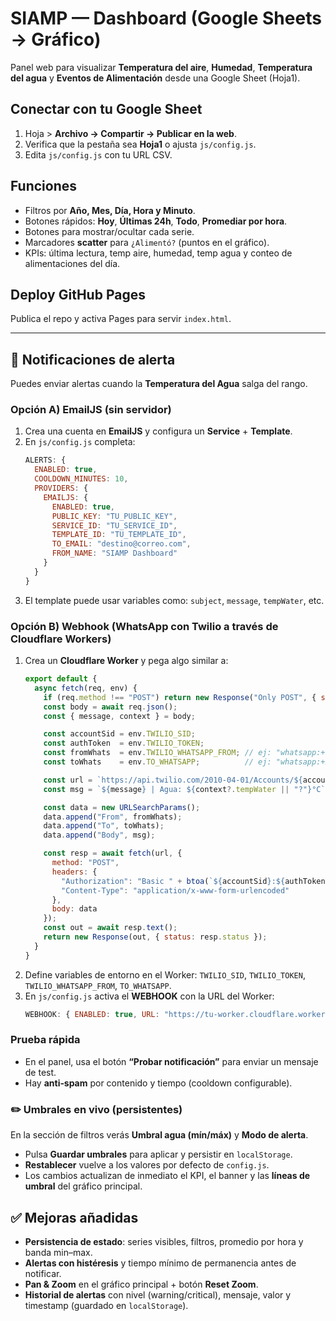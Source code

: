 # SIAMP — Dashboard (Google Sheets → Gráfico)

Panel web para visualizar **Temperatura del aire**, **Humedad**, **Temperatura del agua** y **Eventos de Alimentación** desde una Google Sheet (Hoja1).

## Conectar con tu Google Sheet
1. Hoja > **Archivo → Compartir → Publicar en la web**.
2. Verifica que la pestaña sea **Hoja1** o ajusta `js/config.js`.
3. Edita `js/config.js` con tu URL CSV.

## Funciones
- Filtros por **Año, Mes, Día, Hora y Minuto**.
- Botones rápidos: **Hoy**, **Últimas 24h**, **Todo**, **Promediar por hora**.
- Botones para mostrar/ocultar cada serie.
- Marcadores **scatter** para `¿Alimentó?` (puntos en el gráfico).
- KPIs: última lectura, temp aire, humedad, temp agua y conteo de alimentaciones del día.

## Deploy GitHub Pages
Publica el repo y activa Pages para servir `index.html`.


---

## 🔔 Notificaciones de alerta

Puedes enviar alertas cuando la **Temperatura del Agua** salga del rango.

### Opción A) EmailJS (sin servidor)
1. Crea una cuenta en **EmailJS** y configura un **Service** + **Template**.
2. En `js/config.js` completa:
   ```js
   ALERTS: {
     ENABLED: true,
     COOLDOWN_MINUTES: 10,
     PROVIDERS: {
       EMAILJS: {
         ENABLED: true,
         PUBLIC_KEY: "TU_PUBLIC_KEY",
         SERVICE_ID: "TU_SERVICE_ID",
         TEMPLATE_ID: "TU_TEMPLATE_ID",
         TO_EMAIL: "destino@correo.com",
         FROM_NAME: "SIAMP Dashboard"
       }
     }
   }
   ```
3. El template puede usar variables como: `subject`, `message`, `tempWater`, etc.

### Opción B) Webhook (WhatsApp con Twilio a través de Cloudflare Workers)
1. Crea un **Cloudflare Worker** y pega algo similar a:
   ```js
   export default {
     async fetch(req, env) {
       if (req.method !== "POST") return new Response("Only POST", { status: 405 });
       const body = await req.json();
       const { message, context } = body;

       const accountSid = env.TWILIO_SID;
       const authToken  = env.TWILIO_TOKEN;
       const fromWhats  = env.TWILIO_WHATSAPP_FROM; // ej: "whatsapp:+14155238886"
       const toWhats    = env.TO_WHATSAPP;          // ej: "whatsapp:+569XXXXXXXX"

       const url = `https://api.twilio.com/2010-04-01/Accounts/${accountSid}/Messages.json`;
       const msg = `${message} | Agua: ${context?.tempWater || "?"}°C`;

       const data = new URLSearchParams();
       data.append("From", fromWhats);
       data.append("To", toWhats);
       data.append("Body", msg);

       const resp = await fetch(url, {
         method: "POST",
         headers: {
           "Authorization": "Basic " + btoa(`${accountSid}:${authToken}`),
           "Content-Type": "application/x-www-form-urlencoded"
         },
         body: data
       });
       const out = await resp.text();
       return new Response(out, { status: resp.status });
     }
   }
   ```
2. Define variables de entorno en el Worker: `TWILIO_SID`, `TWILIO_TOKEN`, `TWILIO_WHATSAPP_FROM`, `TO_WHATSAPP`.
3. En `js/config.js` activa el **WEBHOOK** con la URL del Worker:
   ```js
   WEBHOOK: { ENABLED: true, URL: "https://tu-worker.cloudflare.workers.dev/notify" }
   ```

### Prueba rápida
- En el panel, usa el botón **“Probar notificación”** para enviar un mensaje de test.
- Hay **anti‑spam** por contenido y tiempo (cooldown configurable).


### ✏️ Umbrales en vivo (persistentes)
En la sección de filtros verás **Umbral agua (mín/máx)** y **Modo de alerta**.
- Pulsa **Guardar umbrales** para aplicar y persistir en `localStorage`.
- **Restablecer** vuelve a los valores por defecto de `config.js`.
- Los cambios actualizan de inmediato el KPI, el banner y las **líneas de umbral** del gráfico principal.


## ✅ Mejoras añadidas
- **Persistencia de estado**: series visibles, filtros, promedio por hora y banda min–max.
- **Alertas con histéresis** y tiempo mínimo de permanencia antes de notificar.
- **Pan & Zoom** en el gráfico principal + botón **Reset Zoom**.
- **Historial de alertas** con nivel (warning/critical), mensaje, valor y timestamp (guardado en `localStorage`).
